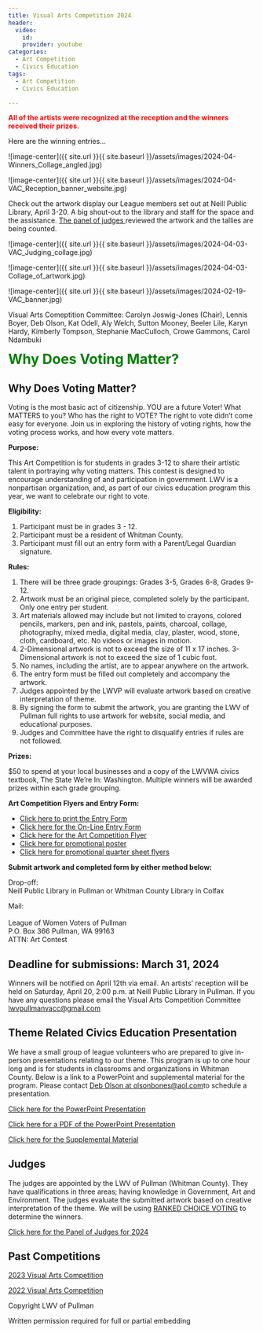 ```yaml
---
title: Visual Arts Competition 2024
header:
  video:
    id:
    provider: youtube
categories:
  - Art Competition
  - Civics Education
tags:
  - Art Competition
  - Civics Education

---
```

<span style="color:red; font-size:1em;"> **All of the artists were recognized at the reception and the winners received their prizes.** </span>

Here are the winning entries...

![image-center]({{ site.url }}{{ site.baseurl }}/assets/images/2024-04-Winners_Collage_angled.jpg)

![image-center]({{ site.url }}{{ site.baseurl }}/assets/images/2024-04-VAC_Reception_banner_website.jpg)

Check out the artwork display our League members set out at Neill Public Library, April 3-20.  A big shout-out to the library and staff for the space and the assistance.  [The panel of judges ](https://lwvpullman.org/assets/PDFs/2024-04-03-Judges_Bios_VAC.pdf) reviewed the artwork and the tallies are being counted.  

![image-center]({{ site.url }}{{ site.baseurl }}/assets/images/2024-04-03-VAC_Judging_collage.jpg)

![image-center]({{ site.url }}{{ site.baseurl }}/assets/images/2024-04-03-Collage_of_artwork.jpg)

![image-center]({{ site.url }}{{ site.baseurl }}/assets/images/2024-02-19-VAC_banner.jpg)

Visual Arts Comeptition Committee:  Carolyn Joswig-Jones (Chair), Lennis Boyer, Deb Olson, Kat Odell, Aly Welch, Sutton Mooney, Beeler Lile, Karyn Hardy, Kimberly Tompson, Stephanie MacCulloch, Crowe Gammons, Carol Ndambuki

<span style="color:green; font-size:2em;"> **Why Does Voting Matter?** </span>

## Why Does Voting Matter?

Voting is the most basic act of citizenship. YOU are a future Voter!  What MATTERS to you?  Who has the right to VOTE? The right to vote didn’t come easy for everyone.  Join us in exploring the history of voting rights, how the voting process works, and how every vote matters.

**Purpose:**

This Art Competition is for students in grades 3-12 to share their artistic talent in portraying why voting matters.  This contest is designed to encourage understanding of and participation in government.  LWV is a nonpartisan organization, and, as part of our civics education program this year, we want to celebrate our right to vote.


**Eligibility:**
1.	Participant must be in grades 3 - 12.
2.	Participant must be a resident of Whitman County.
3.	Participant must fill out an entry form with a Parent/Legal Guardian signature.

**Rules:**
1.	There will be three grade groupings:  Grades 3-5, Grades 6-8, Grades 9-12.
2.	Artwork must be an original piece, completed solely by the participant. Only one entry per student. 
3.	Art materials allowed may include but not limited to crayons, colored pencils, markers, pen and ink, pastels, paints, charcoal, collage, photography, mixed media, digital media, clay, plaster, wood, stone, cloth, cardboard, etc.  No videos or images in motion.
4.	2-Dimensional artwork is not to exceed the size of 11 x 17 inches.  3-Dimensional artwork is not to exceed the size of 1 cubic foot.
5.	No names, including the artist, are to appear anywhere on the artwork.  
6.	The entry form must be filled out completely and accompany the artwork.
7.	Judges appointed by the LWVP will evaluate artwork based on creative interpretation of theme.  
8.	By signing the form to submit the artwork, you are granting the LWV of Pullman full rights to use artwork for website, social media, and educational purposes.
9.	Judges and Committee have the right to disqualify entries if rules are not followed. 

**Prizes:**

$50 to spend at your local businesses and a copy of the LWVWA civics textbook, The State We’re In: Washington.  Multiple winners will be awarded prizes within each grade grouping.

**Art Competition Flyers and Entry Form:**

* [Click here to print the Entry Form](https://lwvpullman.org/assets/PDFs/2024-02-19-Entry_Form_Final.pdf)
* [Click here for the On-Line Entry Form](https://docs.google.com/forms/d/e/1FAIpQLScDCffZ5DYZTP7pqc-Xk7Ln3jWQpMiQPSEYFYH2hZ-JGxqdXw/viewform)
* [Click here for the Art Competition Flyer](https://lwvpullman.org/assets/PDFs/2024-Art_Comp_Flyer.pdf)
* [Click here for promotional poster](https://lwvpullman.org/assets/PDFs/2024-02-19-Poster_pull_tabs_QR.pdf)
* [Click here for promotional quarter sheet flyers](https://lwvpullman.org/assets/PDFs/2024-02-19-quarter_page_flyers.pdf)

**Submit artwork and completed form by either method below:** 

Drop-off:
<br/>
Neill Public Library in Pullman or Whitman County Library in Colfax

Mail: 	
<br/>
League of Women Voters of Pullman 
<br/>
P.O. Box 366 Pullman, WA 99163
<br/>
ATTN: Art Contest 
<br/>

## Deadline for submissions: March 31, 2024

Winners will be notified on April 12th via email.  An artists’ reception will be held on Saturday, April 20, 2:00 p.m. at Neill Public Library in Pullman.  If you have any questions please email the Visual Arts Competition Committee [lwvpullmanvacc@gmail.com](mailto:lwvpullmanvacc@gmail.com)

## Theme Related Civics Education Presentation

We have a small group of league volunteers who are prepared to give in-person presentations relating to our theme.  This program is up to one hour long and is for students in classrooms and organizations in Whitman County.  Below is a link to a PowerPoint and supplemental material for the program.  Please contact [Deb Olson at olsonbones@aol.com](mailto:olsonbones@aol.com)to schedule a presentation. 

[Click here for the PowerPoint Presentation](https://drive.google.com/file/d/1jEWGlKqQZwSddi8cwIu-JGmq5kmsQrxc/view)

[Click here for a PDF of the PowerPoint Presentation](https://lwvpullman.org/assets/PDFs/2024-03-10-VACC_Voting_Powerpoint.pdf)

[Click here for the Supplemental Material](https://lwvpullman.org/assets/PDFs/2024-02-19-Supplement.pdf)

## Judges

The judges are appointed by the LWV of Pullman (Whitman County).  They have qualifications in three areas; having knowledge in Government, Art and Environment.  The judges evaluate the submitted artwork based on creative interpretation of the theme.  We will be using [RANKED CHOICE VOTING](https://www.rankedvote.co/) to determine the winners.

[Click here for the Panel of Judges for 2024](https://lwvpullman.org/assets/PDFs/2024-04-03-Judges_Bios_VAC.pdf)

## Past Competitions

[2023 Visual Arts Competition](https://lwvpullman.org/docs/art%20competition/civics%20education/Art_Competition/)

[2022 Visual Arts Competition](https://lwvpullman.org/docs/art%20contest/civics%20education/Art_Contest/)



Copyright LWV of Pullman

Written permission required for full or partial embedding

<!---the title to whatever you want the post to be titled
change the ID out to the end of the youtube link https://youtu.be/r61ARK4Qv9c -->
